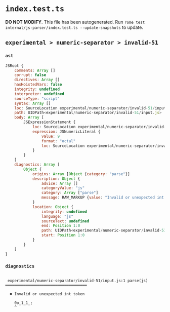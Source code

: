 # `index.test.ts`

**DO NOT MODIFY**. This file has been autogenerated. Run `rome test internal/js-parser/index.test.ts --update-snapshots` to update.

## `experimental > numeric-separator > invalid-51`

### `ast`

```javascript
JSRoot {
	comments: Array []
	corrupt: false
	directives: Array []
	hasHoistedVars: false
	integrity: undefined
	interpreter: undefined
	sourceType: "script"
	syntax: Array []
	loc: SourceLocation experimental/numeric-separator/invalid-51/input.js 1:0-2:0
	path: UIDPath<experimental/numeric-separator/invalid-51/input.js>
	body: Array [
		JSExpressionStatement {
			loc: SourceLocation experimental/numeric-separator/invalid-51/input.js 1:0-1:8
			expression: JSNumericLiteral {
				value: 9
				format: "octal"
				loc: SourceLocation experimental/numeric-separator/invalid-51/input.js 1:0-1:7
			}
		}
	]
	diagnostics: Array [
		Object {
			origins: Array [Object {category: "parse"}]
			description: Object {
				advice: Array []
				categoryValue: "js"
				category: Array ["parse"]
				message: RAW_MARKUP {value: "Invalid or unexpected int token"}
			}
			location: Object {
				integrity: undefined
				language: "js"
				sourceText: undefined
				end: Position 1:0
				path: UIDPath<experimental/numeric-separator/invalid-51/input.js>
				start: Position 1:0
			}
		}
	]
}
```

### `diagnostics`

```

 experimental/numeric-separator/invalid-51/input.js:1 parse(js) ━━━━━━━━━━━━━━━━━━━━━━━━━━━━━━━━━━━━

  ✖ Invalid or unexpected int token

    0o_1_1_;
    ^


```
